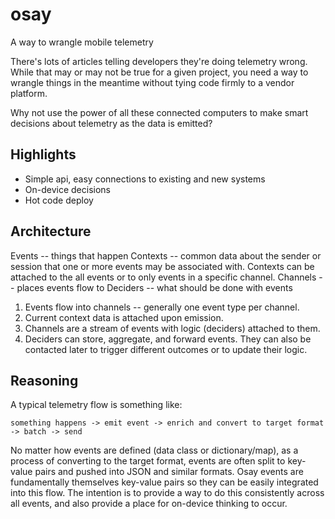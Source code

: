 # osay

A way to wrangle mobile telemetry

There's lots of articles telling developers they're doing telemetry wrong. While that may or may not
be true for a given project, you need a way to wrangle things in the meantime without tying code
firmly to a vendor platform.

Why not use the power of all these connected computers to make smart decisions about telemetry as
the data is emitted?

Highlights
----------

* Simple api, easy connections to existing and new systems
* On-device decisions
* Hot code deploy

Architecture
------------

Events -- things that happen
Contexts -- common data about the sender or session that one or more events may be associated with.
Contexts can be attached to the all events or to only events in a specific channel.
Channels -- places events flow to
Deciders -- what should be done with events

1. Events flow into channels -- generally one event type per channel.
2. Current context data is attached upon emission.
3. Channels are a stream of events with logic (deciders) attached to them.
4. Deciders can store, aggregate, and forward events. They can also be contacted later to trigger
   different outcomes or to update their logic.

Reasoning
---------

A typical telemetry flow is something like:

```
something happens -> emit event -> enrich and convert to target format -> batch -> send
```

No matter how events are defined (data class or dictionary/map), as a process of
converting to the target format, events are often split to key-value pairs and pushed into JSON and
similar formats. Osay events are fundamentally themselves key-value pairs so they can be easily
integrated into this flow. The intention is to provide a way to do this consistently across all
events, and also provide a place for on-device thinking to occur.



